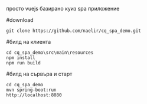 просто vuejs базирано куиз spa приложениe

#download
```
git clone https://github.com/naelir/cq_spa_demo.git
```

#билд на клиента
```
cd cq_spa_demo\src\main\resources
npm install
npm run build
```
#билд на сървъра и старт
```
cd cq_spa_demo
mvn spring-boot:run
http://localhost:8080
```